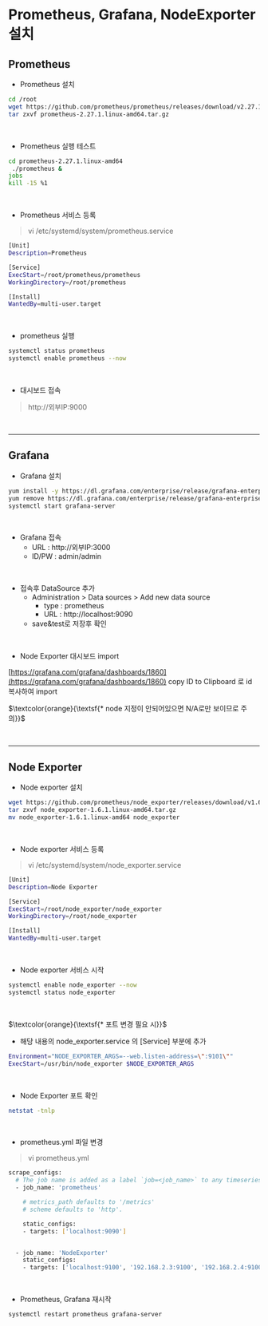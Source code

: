 # Prometheus, Grafana, NodeExporter 설치

## Prometheus

* Prometheus 설치
```bash 
cd /root
wget https://github.com/prometheus/prometheus/releases/download/v2.27.1/prometheus-2.27.1.linux-amd64.tar.gz
tar zxvf prometheus-2.27.1.linux-amd64.tar.gz
```
</br>

* Prometheus 실행 테스트

```bash
cd prometheus-2.27.1.linux-amd64
 ./prometheus &
jobs
kill -15 %1
```
</br>

* Prometheus 서비스 등록 

>vi /etc/systemd/system/prometheus.service

```bash
[Unit]
Description=Prometheus

[Service]
ExecStart=/root/prometheus/prometheus
WorkingDirectory=/root/prometheus

[Install]
WantedBy=multi-user.target
```
</br>

* prometheus 실행
```bash
systemctl status prometheus
systemctl enable prometheus --now
```
</br>

* 대시보드 접속 
>http://외부IP:9000
</br>

---

## Grafana

* Grafana 설치
```bash
yum install -y https://dl.grafana.com/enterprise/release/grafana-enterprise-10.0.2-1.x86_64.rpm
yum remove https://dl.grafana.com/enterprise/release/grafana-enterprise-10.0.2-1.x86_64.rpm
systemctl start grafana-server 
```
</br>


* Grafana 접속
	- URL : http://외부IP:3000 
	- ID/PW : admin/admin
</br>
 
* 접속후 DataSource 추가 
	- Administration > Data sources > Add new data source 
		- type : prometheus
		- URL : http://localhost:9090
	- save&test로 저장후 확인 
</br>
 
* Node Exporter 대시보드 import
  
[https://grafana.com/grafana/dashboards/1860](https://grafana.com/grafana/dashboards/1860)
copy ID to Clipboard 로 id 복사하여 import

$\textcolor{orange}{\textsf{* node 지정이 안되어있으면 N/A로만 보이므로 주의}}$ 

</br>

---

## Node Exporter

* Node exporter 설치

```bash
wget https://github.com/prometheus/node_exporter/releases/download/v1.6.1/node_exporter-1.6.1.linux-amd64.tar.gz
tar zxvf node_exporter-1.6.1.linux-amd64.tar.gz
mv node_exporter-1.6.1.linux-amd64 node_exporter
```
</br>

* Node exporter 서비스 등록 
>vi /etc/systemd/system/node_exporter.service

```bash
[Unit]
Description=Node Exporter

[Service]
ExecStart=/root/node_exporter/node_exporter
WorkingDirectory=/root/node_exporter

[Install]
WantedBy=multi-user.target
```
</br>

* Node exporter 서비스 시작

 ```bash
systemctl enable node_exporter --now
systemctl status node_exporter
```
</br>

$\textcolor{orange}{\textsf{* 포트 변경 필요 시}}$
- 해당 내용의 node_exporter.service 의 [Service] 부분에 추가

```bash
Environment="NODE_EXPORTER_ARGS=--web.listen-address=\":9101\""
ExecStart=/usr/bin/node_exporter $NODE_EXPORTER_ARGS
```
</br>


* Node Exporter 포트 확인
```bash
netstat -tnlp
```
</br>

* prometheus.yml 파일 변경 

>vi prometheus.yml

```bash
scrape_configs:
  # The job name is added as a label `job=<job_name>` to any timeseries scraped from this config.
  - job_name: 'prometheus'

    # metrics_path defaults to '/metrics'
    # scheme defaults to 'http'.

    static_configs:
    - targets: ['localhost:9090']


  - job_name: 'NodeExporter'
    static_configs:
    - targets: ['localhost:9100', '192.168.2.3:9100', '192.168.2.4:9100']
```
</br>

* Prometheus, Grafana 재시작
```bash
systemctl restart prometheus grafana-server
```

